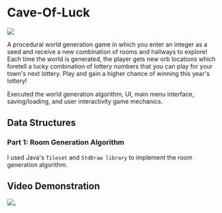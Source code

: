 # Cave-Of-Luck

![](https://github.com/angela-rodriguezz/Cave-Of-Luck/blob/main/game%20gif.gif)

A procedural world generation game in which you enter an integer as a seed and receive a new combination of rooms and hallways to explore! Each time the world is generated, the player gets new orb locations which foretell a lucky combination of lottery numbers that you can play for your town's next lottery. Play and gain a higher chance of winning this year's lottery!

Executed the world generation algorithm, UI, main menu interface, saving/loading, and user interactivity game mechanics.

## Data Structures

### Part 1: Room Generation Algorithm

I used Java's ``Tileset`` and ``StdDraw library`` to implement the room generation algorithm.

## Video Demonstration
[![.](https://i.ytimg.com/an_webp/FtFxGPzvim0/mqdefault_6s.webp?du=3000&sqp=CIPGoqYG&rs=AOn4CLBDKnQzjD1ZekNFrO-BT8AuYcwTBA)](https://www.youtube.com/watch?v=FtFxGPzvim0
)
